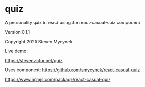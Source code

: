 # quiz
A personality quiz in react using the react-casual-quiz
component

Version 0.1.1

Copyright 2020 Steven Mycynek

Live demo:

https://stevenvictor.net/quiz

Uses component:
https://github.com/smycynek/react-casual-quiz

https://www.npmjs.com/package/react-casual-quiz
